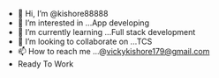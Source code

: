 - 👋 Hi, I’m @kishore88888
- 👀 I’m interested in ...App developing
- 🌱 I’m currently learning ...Full stack development
- 💞️ I’m looking to collaborate on ...TCS
- 📫 How to reach me ...@vickykishore179@gmail.com
- Ready To Work


<!---
kishore88888/kishore88888 is a ✨ special ✨ repository because its `README.md` (this file) appears on your GitHub profile.
You can click the Preview link to take a look at your changes.
--->
